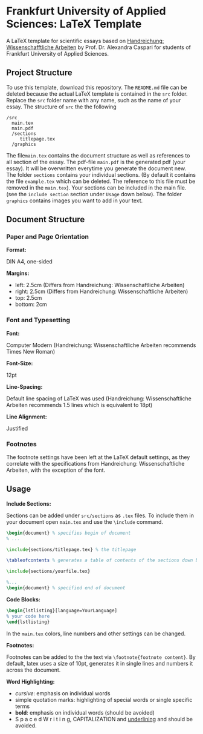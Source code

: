# Frankfurt University of Applied Sciences: LaTeX Template
A LaTeX template for scientific essays based on [Handreichung: Wissenschafftliche Arbeiten](https://www.yumpu.com/de/document/read/31685236/handreichung-wissenschaftliche-arbeiten-elearning-der-fh-) by Prof. Dr. Alexandra Caspari for students of Frankfurt University of Applied Sciences.

## Project Structure

To use this template, download this repository. The `README.md` file can be deleted because the actual LaTeX template is contained in the `src` folder. Replace the `src` folder name with any name, such as the name of your essay. The structure of `src` the the following

```
/src
  main.tex
  main.pdf
  /sections
     titlepage.tex
  /graphics
```

The file`main.tex` contains the document structure as well as references to all section of the essay. The pdf-file `main.pdf` is the generated pdf (your essay). It will be overwritten everytime you generate the document new. The folder `sections` contains your individual sections. (By default it contains the file `example.tex` which can be deleted. The reference to this file must be removed in the `main.tex`). Your sections can be included in the main file.(see the `include section` section under `Usage` down below). The folder `graphics` contains images you want to add in your text.

## Document Structure

### Paper and Page Orientation

**Format:**

DIN A4, one-sided

**Margins:**

- left: 2.5cm (Differs from Handreichung: Wissenschaftliche Arbeiten)
- right: 2.5cm (Differs from Handreichung: Wissenschaftliche Arbeiten)
- top: 2.5cm
- bottom: 2cm

### Font and Typesetting

**Font:**

Computer Modern (Handreichung: Wissenschaftliche Arbeiten recommends Times New Roman)

**Font-Size:**

12pt

**Line-Spacing:**

Default line spacing of LaTeX was used (Handreichung: Wissenschaftliche Arbeiten recommends 1.5 lines which is equivalent to 18pt)

**Line Alignment:**

Justified

### Footnotes

The footnote settings have been left at the LaTeX default settings, as they correlate with the specifications from Handreichung: Wissenschaftliche Arbeiten, with the exception of the font.

## Usage

**Include Sections:**

Sections can be added under `src/sections` as `.tex` files. To include them in your document open `main.tex` and use the `\include` command.

```tex
\begin{document} % specifies begin of document
% ...

\include{sections/titlepage.tex} % the titlepage

\tableofcontents % generates a table of contents of the sections down below

\include{sections/yourfile.tex}

%...
\begin{document} % specified end of document
```

**Code Blocks:**

```tex
\begin{lstlisting}[language=YourLanguage]
% your code here
\end{lstlisting}
```

In the `main.tex` colors, line numbers and other settings can be changed.

**Footnotes:**

Footnotes can be added to the the text via `\footnote{footnote content}`. By default, latex uses a size of 10pt, generates it in single lines and numbers it across the document.

**Word Highlighting:**

- *cursive*: emphasis on individual words
- simple quotation marks: highlighting of special words or single specific terms
- **bold**: emphasis on individual words (should be avoided)
- S p a c e d  W r i t i n g, CAPITALIZATION and <u>underlining</u> and should be avoided.









